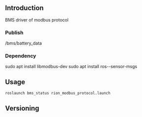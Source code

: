 ## Introduction

BMS driver of modbus protocol

### Publish
/bms/battery_data
 
### Dependency
sudo apt install libmodbus-dev 
sudo apt install ros-<ros-distro>-sensor-msgs

## Usage
```
roslaunch bms_status rion_modbus_protocol.launch
```
## Versioning

